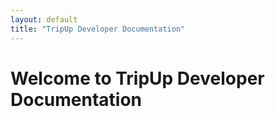 ```yaml
---
layout: default
title: "TripUp Developer Documentation"
---
```


# Welcome to TripUp Developer Documentation
